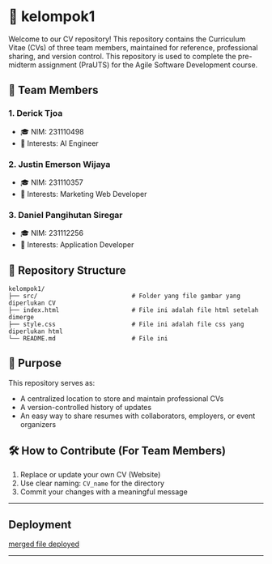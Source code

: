 # 📄 kelompok1

Welcome to our CV repository! This repository contains the Curriculum Vitae (CVs) of three team members, maintained for reference, professional sharing, and version control. This repository is used to complete the pre-midterm assignment (PraUTS) for the Agile Software Development course.

## 👥 Team Members

### 1. Derick Tjoa

- 🎓 NIM: 231110498
- 💼 Interests: AI Engineer

### 2. Justin Emerson Wijaya

- 🎓 NIM: 231110357
- 💼 Interests: Marketing Web Developer

### 3. Daniel Pangihutan Siregar

- 🎓 NIM: 231112256
- 💼 Interests: Application Developer

## 📂 Repository Structure

```
kelompok1/
├── src/                          # Folder yang file gambar yang diperlukan CV
├── index.html                    # File ini adalah file html setelah dimerge
├── style.css                     # File ini adalah file css yang diperlukan html
└── README.md                     # File ini
```

## 📌 Purpose

This repository serves as:

- A centralized location to store and maintain professional CVs
- A version-controlled history of updates
- An easy way to share resumes with collaborators, employers, or event organizers

## 🛠 How to Contribute (For Team Members)

1. Replace or update your own CV (Website)
2. Use clear naming: `CV_name` for the directory
3. Commit your changes with a meaningful message

---

## Deployment

[merged file deployed](https://dericktjoa.github.io/kelompok1/)

---
